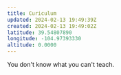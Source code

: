 ```yaml
---
title: Curiculum
updated: 2024-02-13 19:49:39Z
created: 2024-02-13 19:49:02Z
latitude: 39.54807890
longitude: -104.97393330
altitude: 0.0000
---
```


You don't know what you can't teach.

